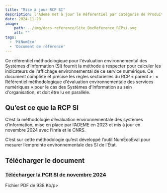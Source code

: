 ```yaml
---
title: "Mise à jour RCP SI"
description: l'Ademe met à jour le Référentiel par Catégorie de Produit (RCP) des Systèmes d'Information
date: 2024-11-20
image:
    path: ../img/docs-reference/Site_DocReference_RCPsi.svg
    alt: ""
tags:
  - 'MiNumEco'
  - 'Document de référence'
---
```


<!-- chapô-->
Ce référentiel méthodologique pour l'évaluation environnemental des Systèmes d'Information (SI) fournit la méthode à respecter pour calculer les indicateurs de l'affichage environnemental de ce service numérique.
Ce document complète et précise les règles sectorielles du RCP « parent » : « Référentiel méthodologique d'évaluation environnementale des services numériques » pour le cas des Systèmes d'Information au sein d'organisation, et doit être lu en parallèle. 

<!-- texte-->

## Qu’est ce que la RCP SI
C’est la méthodologie d’évaluation environnementale des systèmes d’information, mise en place par l’ADEME en 2023 et mis à jour en novembre 2024 avec l’Inria et le CNRS.

C’est sur cette méthodologie qu’est développé l’outil NumEcoEval pour mesurer l’empreinte environnementale des SI de l’État.

## Télécharger le document
<div class="fr-card fr-enlarge-link fr-card--download">
	<div class="fr-card__body">
		<div class="fr-card__content">
			<h3 class="fr-card__title">
					<a download href="/docs/2024/RCP-Systeme-information-2024-FR.pdf">
							Télécharger la PCR SI de novembre 2024
					</a>
			</h3>
			<p class="fr-card__desc">Fichier PDF de 938 Ko/p>
			<div class="fr-card__end">
			</div>
		</div>
	</div>
</div>
